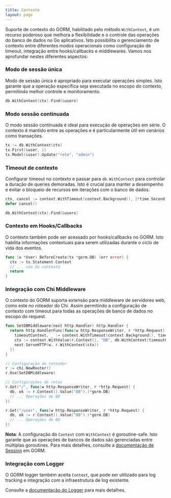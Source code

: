```yaml
---
title: Contexto
layout: page
---
```


Suporte de contexto do GORM, habilitado pelo método `WithContext`, é um recurso poderoso que melhora a flexibilidade e o controle das operações do banco de dados no Go aplicativos. Isto possibilita o gerenciamento de contexto entre diferentes modos operacionais como configuração de timeout, integração entre hooks/callbacks e middlewares. Vamos nos aprofundar nestes diferentes aspectos:

### Modo de sessão única

Modo de sessão única é apropriado para executar operações simples. Isto garante que a operação específica seja executada no escopo do contexto, permitindo melhor controle e monitoramento.

```go
db.WithContext(ctx).Find(&users)
```

### Modo sessão continuada

O modo sessão continuada é ideal para execução de operações em série. O contexto é mantido entre as operações e é particularmente útil em cenários como transações.

```go
tx := db.WithContext(ctx)
tx.First(&user, 1)
tx.Model(&user).Update("role", "admin")
```

### Timeout de contexto

Configurar timeout no contexto e passar para `db.WithContext` para controlar a duração de queries demoradas. Isto é crucial para manter a desempenho e evitar o bloqueio de recursos em iterações com o banco de dados.

```go
ctx, cancel := context.WithTimeout(context.Background(), 2*time.Second)
defer cancel()

db.WithContext(ctx).Find(&users)
```

### Contexto em Hooks/Callbacks

O contexto também pode ser acessado por hooks/callbacks no GORM. Isto habilita informações contextuais para serem utilizadas durante o ciclo de vida dos eventos.

```go
func (u *User) BeforeCreate(tx *gorm.DB) (err error) {
  ctx := tx.Statement.Context
  // ... uso do contexto
  return
}
```

### Integração com Chi Middleware

O contexto do GORM suporta extensão para middleware de servidores web, como este no roteador do Chi. Assim permitindo a configuração de contexto com timeout para todas as operações de banco de dados no escopo do request.

```go
func SetDBMiddleware(next http.Handler) http.Handler {
  return http.HandlerFunc(func(w http.ResponseWriter, r *http.Request) {
    timeoutContext, _ := context.WithTimeout(context.Background(), time.Second)
    ctx := context.WithValue(r.Context(), "DB", db.WithContext(timeoutContext))
    next.ServeHTTP(w, r.WithContext(ctx))
  })
}

// Configuração do roteador
r := chi.NewRouter()
r.Use(SetDBMiddleware)

// Configurações de rotas
r.Get("/", func(w http.ResponseWriter, r *http.Request) {
  db, ok := r.Context().Value("DB").(*gorm.DB)
  // ... Operações de BD
})

r.Get("/user", func(w http.ResponseWriter, r *http.Request) {
  db, ok := r.Context().Value("DB").(*gorm.DB)
  // ... Operações de BD
})
```

**Nota**: A configuração do `Context` com `WithContext` é goroutine-safe. Isto garante que as operações de bancos de dados são gerenciadas entre múltiplas goroutines. Para mais detalhes, consulte a [documentação de Session](session.html) em GORM.

### Integração com Logger

O GORM logger também aceita `Context`, que pode ser utilizado para log tracking e integração com a infraestrutura de log existente.

Consulte a [documentação do Logger](logger.html) para mais detalhes.
